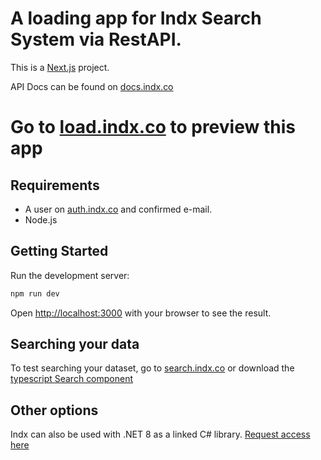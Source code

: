 # A loading app for Indx Search System via RestAPI.

This is a [Next.js](https://nextjs.org/) project.

API Docs can be found on [docs.indx.co](https://docs.indx.co/restapi/)

# Go to [load.indx.co](https://load.indx.co) to preview this app

## Requirements

- A user on [auth.indx.co](https://auth.indx.co) and confirmed e-mail.
- Node.js 


## Getting Started

Run the development server:

```bash
npm run dev
```

Open [http://localhost:3000](http://localhost:3000) with your browser to see the result.

## Searching your data
To test searching your dataset, go to [search.indx.co](https://search.indx.co) or download the [typescript Search component](https://github.com/indxSearch/indx-restapi-search)

## Other options
Indx can also be used with .NET 8 as a linked C# library. [Request access here](https://lfut1rkw3es.typeform.com/to/jiN4Z82I)